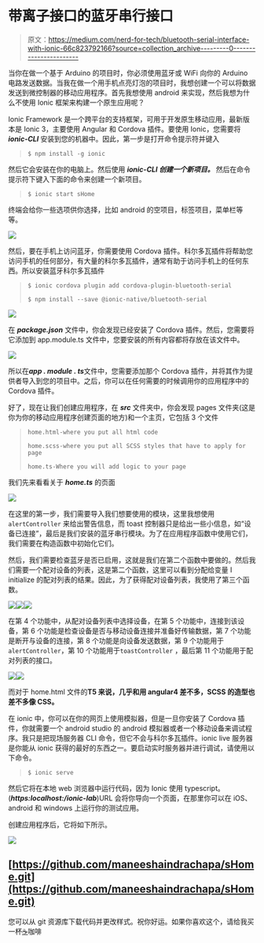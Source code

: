 # 带离子接口的蓝牙串行接口

> 原文：<https://medium.com/nerd-for-tech/bluetooth-serial-interface-with-ionic-66c823792166?source=collection_archive---------0----------------------->

当你在做一个基于 Arduino 的项目时，你必须使用蓝牙或 WiFi 向你的 Arduino 电路发送数据。当我在做一个用手机点亮灯泡的项目时，我想创建一个可以将数据发送到微控制器的移动应用程序。首先我想使用 android 来实现，然后我想为什么不使用 Ionic 框架来构建一个原生应用呢？

Ionic Framework 是一个跨平台的支持框架，可用于开发原生移动应用，最新版本是 Ionic 3，主要使用 Angular 和 Cordova 插件。要使用 Ionic，您需要将 ***ionic-CLI*** 安装到您的机器中。因此，第一步是打开命令提示符并键入

> `$ npm install -g ionic`

然后它会安装在你的电脑上。然后使用 ***ionic-CLI 创建一个新项目。*** 然后在命令提示符下键入下面的命令来创建一个新项目。

> `$ ionic start sHome`

终端会给你一些选项供你选择，比如 android 的空项目，标签项目，菜单栏等等。

![](img/d5509d58ff2fddab10054359c957b74e.png)

然后，要在手机上访问蓝牙，你需要使用 Cordova 插件。科尔多瓦插件将帮助您访问手机的任何部分，有大量的科尔多瓦插件，通常有助于访问手机上的任何东西。所以安装蓝牙科尔多瓦插件

> `$ ionic cordova plugin add cordova-plugin-bluetooth-serial`
> 
> `$ npm install --save @ionic-native/bluetooth-serial`

![](img/b3ec79830ee96ec88a371d849020d618.png)

在 ***package.json*** 文件中，你会发现已经安装了 Cordova 插件。然后，您需要将它添加到 app.module.ts 文件中，您要安装的所有内容都将存放在该文件中。

![](img/d938fb43945b212c11fa4d6eb7e8d7c4.png)

所以在***app . module . ts***文件中，您需要添加那个 Cordova 插件，并将其作为提供者导入到您的项目中。之后，你可以在任何需要的时候调用你的应用程序中的 Cordova 插件。

好了，现在让我们创建应用程序，在 ***src*** 文件夹中，你会发现 pages 文件夹(这是你为你的移动应用程序创建页面的地方)和一个主页，它包括 3 个文件

> `home.html-where you put all html code`
> 
> `home.scss-where you put all SCSS styles that have to apply for page`
> 
> `home.ts-Where you will add logic to your page`

我们先来看看关于 ***home.ts*** 的页面

![](img/886ae5bfa88a6d46039f149eee399d55.png)

在这里的第一步，我们需要导入我们想要使用的模块，这里我想使用`alertController` 来给出警告信息，而 toast 控制器只是给出一些小信息，如“设备已连接”，最后是我们安装的蓝牙串行模块。为了在应用程序函数中使用它们，我们需要在构造函数中初始化它们。

然后，我们需要检查蓝牙是否已启用，这就是我们在第二个函数中要做的。然后我们需要一个配对设备的列表，这是第二个函数，这里可以看到分配给变量 I initialize 的配对列表的结果。因此，为了获得配对设备列表，我使用了第三个函数。

![](img/1c08f0429061fc92b172420501b32a7f.png)![](img/07a5861d4ed04fb1194a81af5794f68b.png)![](img/ae1b26f670ceec064af67a543d90eb4e.png)

在第 4 个功能中，从配对设备列表中选择设备，在第 5 个功能中，连接到该设备，第 6 个功能是检查设备是否与移动设备连接并准备好传输数据，第 7 个功能是断开与设备的连接，第 8 个功能是向设备发送数据，第 9 个功能用于`alertController`，第 10 个功能用于`toastController` ，最后第 11 个功能用于配对列表的接口。

![](img/d23c1345c957546633e0fd93a7addd60.png)![](img/0d2c5b9913a1ed23adcd4c1ececee254.png)

而对于 home.html 文件的**T5 来说，几乎和用 angular4 差不多，SCSS 的造型也差不多像 CSS。**

在 ionic 中，你可以在你的网页上使用模拟器，但是一旦你安装了 Cordova 插件，你就需要一个 android studio 的 android 模拟器或者一个移动设备来调试程序。我只是把现场服务器 CLI 命令，但它不会与科尔多瓦插件。ionic live 服务器是你能从 ionic 获得的最好的东西之一。要启动实时服务器并进行调试，请使用以下命令。

> `$ ionic serve`

然后它将在本地 web 浏览器中运行代码，因为 Ionic 使用 typescript。(***https:localhost:<port>/ionic-lab***)URL 会将你导向一个页面，在那里你可以在 iOS、android 和 windows 上运行你的测试应用。

创建应用程序后，它将如下所示。

![](img/963798a729987be4ffed32ac4f335e4d.png)

## [https://github.com/maneeshaindrachapa/sHome.git](https://github.com/maneeshaindrachapa/sHome.git)

您可以从 git 资源库下载代码并更改样式。祝你好运。如果你喜欢这个，请给我买一杯[☕️](https://ko-fi.com/maneeshaindrachapa)咖啡